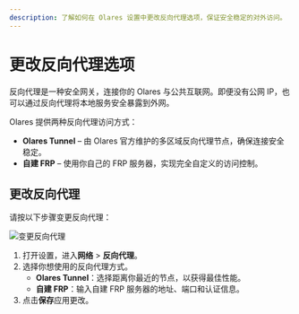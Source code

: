 ```yaml
---
description: 了解如何在 Olares 设置中更改反向代理选项，保证安全稳定的对外访问。
---
```


# 更改反向代理选项

反向代理是一种安全网关，连接你的 Olares 与公共互联网。即便没有公网 IP，也可以通过反向代理将本地服务安全暴露到外网。

Olares 提供两种反向代理访问方式：

- **Olares Tunnel** – 由 Olares 官方维护的多区域反向代理节点，确保连接安全稳定。
- **自建 FRP** – 使用你自己的 FRP 服务器，实现完全自定义的访问控制。

## 更改反向代理

请按以下步骤变更反向代理：

![变更反向代理](/images/zh/manual/olares/set-reverse-proxy.png#bordered)

1. 打开设置，进入**网络** > **反向代理**。
2. 选择你想使用的反向代理方式。 
   - **Olares Tunnel**：选择距离你最近的节点，以获得最佳性能。
   - **自建 FRP**：输入自建 FRP 服务器的地址、端口和认证信息。
3. 点击**保存**应用更改。

